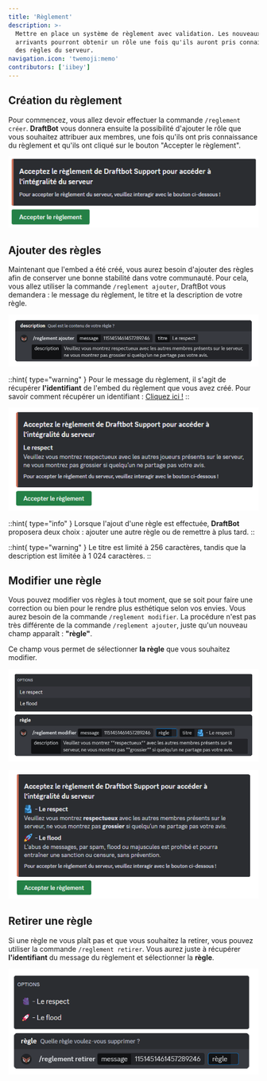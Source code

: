 ```yaml
---
title: 'Règlement'
description: >-
  Mettre en place un système de règlement avec validation. Les nouveaux
  arrivants pourront obtenir un rôle une fois qu'ils auront pris connaissance
  des règles du serveur.
navigation.icon: 'twemoji:memo'
contributors: ['iibey']
---
```


## Création du règlement

Pour commencez, vous allez devoir effectuer la commande `/reglement créer`. **DraftBot** vous donnera ensuite la possibilité d'ajouter le rôle que vous souhaitez attribuer aux membres, une fois qu'ils ont pris connaissance du règlement et qu'ils ont cliqué sur le bouton "Accepter le règlement".

![Résultat de la commande /reglement créer](/.assets/rules/rules-create.png)

## Ajouter des règles

Maintenant que l'embed a été créé, vous aurez besoin d'ajouter des règles afin de conserver une bonne stabilité dans votre communauté. Pour cela, vous allez utiliser la commande `/reglement ajouter`, DraftBot vous demandera : le message du règlement, le titre et la description de votre règle.

![Aperçu de la commande /reglement créer](/.assets/rules/rules-add-1.png)

::hint{ type="warning" }
Pour le message du règlement, il s'agit de récupérer **l'identifiant** de l'embed du règlement que vous avez créé.
Pour savoir comment récupérer un identifiant : [Cliquez ici !](../../autres/recuperer-un-identifiant.md#message)
::

![Résultat d'ajout d'une règle](/.assets/rules/rules-add-2.png)

::hint{ type="info" }
Lorsque l'ajout d'une règle est effectuée, **DraftBot** proposera deux choix : ajouter une autre règle ou de remettre à plus tard.
::

::hint{ type="warning" }
Le titre est limité à 256 caractères, tandis que la description est limitée à 1 024 caractères.
::

## Modifier une règle

Vous pouvez modifier vos règles à tout moment, que se soit pour faire une correction ou bien pour le rendre plus esthétique selon vos envies. Vous aurez besoin de la commande `/reglement modifier`. La procédure n'est pas très différente de la commande `/reglement ajouter`, juste qu'un nouveau champ apparaît : **"règle"**.

Ce champ vous permet de sélectionner **la règle** que vous souhaitez modifier.

![Aperçu de la commande /reglement modifier](/.assets/rules/rules-modify.png)

![Résultat de la modification d'une règle](/.assets/rules/rules-modify-2.png)

## Retirer une règle

Si une règle ne vous plaît pas et que vous souhaitez la retirer, vous pouvez utiliser la commande `/reglement retirer`. Vous aurez juste à récupérer **l'identifiant** du message du règlement et sélectionner la **règle**.

![Aperçu de la commande /reglement retirer](/.assets/rules/rules-remove.png)
